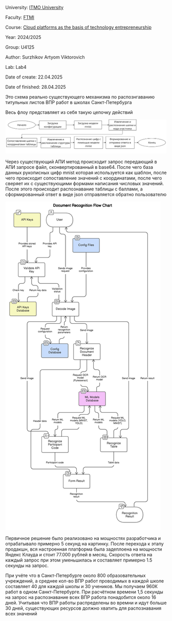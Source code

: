 University: [ITMO University](https://itmo.ru/ru/) 

Faculty: [FTMI](https://ftmi.itmo.ru) 

Course: [Cloud platforms as the basis of technology entrepreneurship](https://itmo-ict-faculty.github.io/cloud-platforms-as-the-basis-of-technology-entrepreneurship/) 

Year: 2024/2025 

Group: U4125 

Author: Surzhikov Artyom Viktorovich

Lab: Lab4

Date of create: 22.04.2025 

Date of finished: 28.04.2025



Это схема реально существующего механизма по распознгаванию титульных листов ВПР работ в школах Санкт-Петербурга

Весь флоу представляет из себя такую цепочку действий

![](https://github.com/ipsissimus/2024_2025-cloud-platforms-as-the-basis-of-technology-entrepreneurship-U4125-surzhikov_a_v/blob/main/lab4/image_2025-04-28_17-21-35.png?raw=true)

Через существующий АПИ метод происходит запрос передающий в АПИ запросе файл, сконвертированный в base64. После чего база данных рукописных цифр mnist которая используется как шаблон, после чего происходит сопоставление значений с координатами, после чего сверяет их с существующими формами написания числовых значений. После этого происходит распознавание таблицы с баллами, а сформированный ответ в виде json отправляется обратно пользователю

![](https://github.com/ipsissimus/2024_2025-cloud-platforms-as-the-basis-of-technology-entrepreneurship-U4125-surzhikov_a_v/blob/main/lab4/diagram-export-28.04.2025-17_19_28.png?raw=true)

Первичное решение было реализовано на мощностях разработчика и отрабатывало примерно 5 секунд на картинку. После перехода к этапу продакшн, вся настроенная платформа была задеплоена на мощности Яндекс Клауда и стоит 77.000 рублей в месяц. Скорость ответа на каждый запрос при этом уменьшилась и составляет примерно 1.5 секунды на запрос. 

При учёте что в Санкт-Петербурге около 800 образовательных учреждений, а среднее кол-во ВПР работ проводимых в каждой школе составляет 40 для каждой школы и 30 учеников. Мы получаем 960К работ в одном Санкт-Петербурге. При расчётном времени 1,5 секунды на запрос на распознавание всех ВПР работа понадобится около 16 дней. Учитывая что ВПР работы распределены во времни и идут больше 30 дней, существующих ресурсов должно хватить для распознавания всех значений
